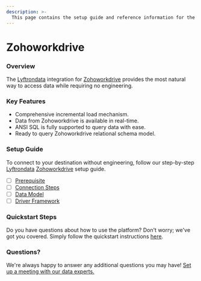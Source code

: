 ```yaml
---
description: >-
  This page contains the setup guide and reference information for the Zohoworkdrive source connector.
---
```


# Zohoworkdrive

### Overview

The [Lyftrondata](https://www.lyftrondata.com/) integration for [Zohoworkdrive](https://www.lyftrondata.com/integration/business-analytics/zoho-workdrive/) provides the most natural way to access data while requiring no engineering.

### Key Features

* Comprehensive incremental load mechanism.
* Data from Zohoworkdrive is available in real-time.&#x20;
* ANSI SQL is fully supported to query data with ease.
* Ready to query Zohoworkdrive relational schema model.

### Setup Guide

To connect to your destination without engineering, follow our step-by-step [Lyftrondata](https://www.lyftrondata.com/)  [Zohoworkdrive](https://www.lyftrondata.com/integration/business-analytics/zoho-workdrive/) setup guide.

* [ ] [Prerequisite](prerequisite.md)
* [ ] [Connection Steps](connection-steps.md)
* [ ] [Data Model](data-model/erd.md)
* [ ] [Driver Framework](driver-framework/)

### Quickstart Steps

Do you have questions about how to use the platform? Don't worry; we've got you covered. Simply follow the quickstart instructions [here](../README.md).

### Questions? <a href="#questions" id="questions"></a>

We're always happy to answer any additional questions you may have! [Set up a meeting with our data experts.](https://www.lyftrondata.com/book-a-meeting/)


